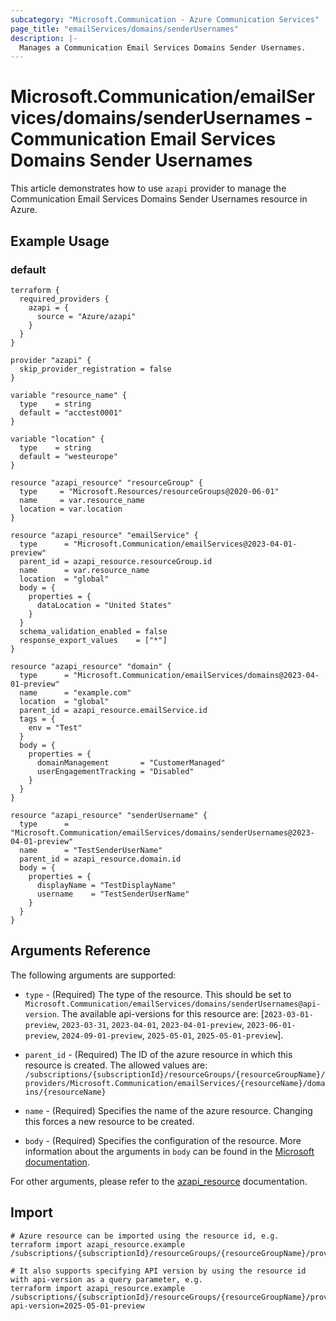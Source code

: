 ```yaml
---
subcategory: "Microsoft.Communication - Azure Communication Services"
page_title: "emailServices/domains/senderUsernames"
description: |-
  Manages a Communication Email Services Domains Sender Usernames.
---
```


# Microsoft.Communication/emailServices/domains/senderUsernames - Communication Email Services Domains Sender Usernames

This article demonstrates how to use `azapi` provider to manage the Communication Email Services Domains Sender Usernames resource in Azure.



## Example Usage

### default

```hcl
terraform {
  required_providers {
    azapi = {
      source = "Azure/azapi"
    }
  }
}

provider "azapi" {
  skip_provider_registration = false
}

variable "resource_name" {
  type    = string
  default = "acctest0001"
}

variable "location" {
  type    = string
  default = "westeurope"
}

resource "azapi_resource" "resourceGroup" {
  type     = "Microsoft.Resources/resourceGroups@2020-06-01"
  name     = var.resource_name
  location = var.location
}

resource "azapi_resource" "emailService" {
  type      = "Microsoft.Communication/emailServices@2023-04-01-preview"
  parent_id = azapi_resource.resourceGroup.id
  name      = var.resource_name
  location  = "global"
  body = {
    properties = {
      dataLocation = "United States"
    }
  }
  schema_validation_enabled = false
  response_export_values    = ["*"]
}

resource "azapi_resource" "domain" {
  type      = "Microsoft.Communication/emailServices/domains@2023-04-01-preview"
  name      = "example.com"
  location  = "global"
  parent_id = azapi_resource.emailService.id
  tags = {
    env = "Test"
  }
  body = {
    properties = {
      domainManagement       = "CustomerManaged"
      userEngagementTracking = "Disabled"
    }
  }
}

resource "azapi_resource" "senderUsername" {
  type      = "Microsoft.Communication/emailServices/domains/senderUsernames@2023-04-01-preview"
  name      = "TestSenderUserName"
  parent_id = azapi_resource.domain.id
  body = {
    properties = {
      displayName = "TestDisplayName"
      username    = "TestSenderUserName"
    }
  }
}

```



## Arguments Reference

The following arguments are supported:

* `type` - (Required) The type of the resource. This should be set to `Microsoft.Communication/emailServices/domains/senderUsernames@api-version`. The available api-versions for this resource are: [`2023-03-01-preview`, `2023-03-31`, `2023-04-01`, `2023-04-01-preview`, `2023-06-01-preview`, `2024-09-01-preview`, `2025-05-01`, `2025-05-01-preview`].

* `parent_id` - (Required) The ID of the azure resource in which this resource is created. The allowed values are:  
  `/subscriptions/{subscriptionId}/resourceGroups/{resourceGroupName}/providers/Microsoft.Communication/emailServices/{resourceName}/domains/{resourceName}`

* `name` - (Required) Specifies the name of the azure resource. Changing this forces a new resource to be created.

* `body` - (Required) Specifies the configuration of the resource. More information about the arguments in `body` can be found in the [Microsoft documentation](https://learn.microsoft.com/en-us/azure/templates/Microsoft.Communication/emailServices/domains/senderUsernames?pivots=deployment-language-terraform).

For other arguments, please refer to the [azapi_resource](https://registry.terraform.io/providers/Azure/azapi/latest/docs/resources/resource) documentation.

## Import

 ```shell
 # Azure resource can be imported using the resource id, e.g.
 terraform import azapi_resource.example /subscriptions/{subscriptionId}/resourceGroups/{resourceGroupName}/providers/Microsoft.Communication/emailServices/{resourceName}/domains/{resourceName}/senderUsernames/{resourceName}
 
 # It also supports specifying API version by using the resource id with api-version as a query parameter, e.g.
 terraform import azapi_resource.example /subscriptions/{subscriptionId}/resourceGroups/{resourceGroupName}/providers/Microsoft.Communication/emailServices/{resourceName}/domains/{resourceName}/senderUsernames/{resourceName}?api-version=2025-05-01-preview
 ```
